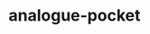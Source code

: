 # analogue-pocket
<!--the website is not 100% responsive so if you try to minimize the page or open the site on your phone the contents are going to get jumbled up-->
